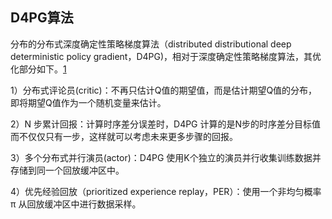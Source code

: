 

<!--
 * @version:
 * @Author:  StevenJokess（蔡舒起） https://github.com/StevenJokess
 * @Date: 2023-03-22 03:07:51
 * @LastEditors:  StevenJokess（蔡舒起） https://github.com/StevenJokess
 * @LastEditTime: 2023-03-22 03:08:00
 * @Description:
 * @Help me: 如有帮助，请赞助，失业3年了。![支付宝收款码](https://github.com/StevenJokess/d2rl/blob/master/img/%E6%94%B6.jpg)
 * @TODO::
 * @Reference:
-->
## D4PG算法

分布的分布式深度确定性策略梯度算法（distributed distributional deep deterministic policy gradient，D4PG)，相对于深度确定性策略梯度算法，其优化部分如下。[1]

1）分布式评论员(critic)：不再只估计Q值的期望值，而是估计期望Q值的分布，即将期望Q值作为一个随机变量来估计。

2）N 步累计回报：计算时序差分误差时，D4PG 计算的是N步的时序差分目标值而不仅仅只有一步，这样就可以考虑未来更多步骤的回报。

3）多个分布式并行演员(actor)：D4PG 使用K个独立的演员并行收集训练数据并存储到同一个回放缓冲区中。

4）优先经验回放（prioritized experience replay，PER）：使用一个非均匀概率 π 从回放缓冲区中进行数据采样。

[1]: https://www.cnblogs.com/kailugaji/p/16140474.html
